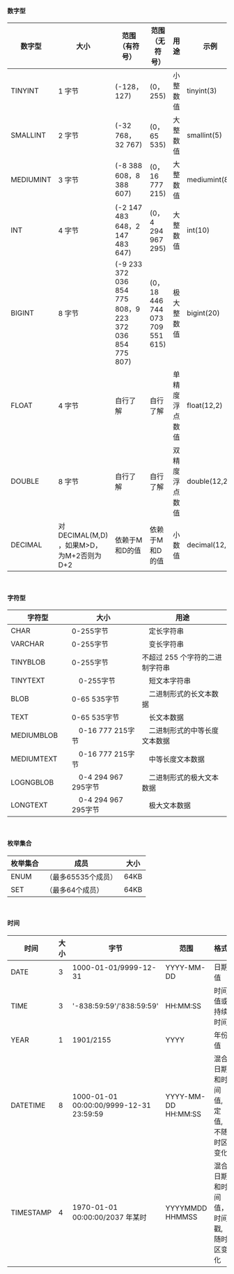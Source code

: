 #### 数字型
|数字型              |大小    |范围（有符号）      |   范围（无符号）                   | 用途 |  示例 |
| ---             | ---    | ---               | ---                            |---   | --- |
|TINYINT          | 1 字节 |      (-128，127)       |  (0，255)                   |小整数值|    tinyint(3)  |
|SMALLINT         | 2 字节 |(-32 768，32 767) |  (0，65 535)                      |大整数值|    smallint(5) |
|MEDIUMINT        | 3 字节 | (-8 388 608，8 388 607)| (0，16 777 215)             |大整数值|   mediumint(8) |
|INT              | 4 字节 |(-2 147 483 648，2 147 483 647) |(0，4 294 967 295)   |大整数值|   int(10)      | 
|BIGINT           | 8 字节 |(-9 233 372 036 854 775 808，9 223 372 036 854 775 807)| (0，18 446 744 073 709 551 615) |极大整数值| bigint(20) |
|FLOAT            | 4 字节 |       自行了解                 |       自行了解        | 单精度 浮点数值 | float(12,2)   |
|DOUBLE           | 8 字节 |       自行了解                 |       自行了解        | 双精度 浮点数值 | double(12,2)  |
|DECIMAL          | 对DECIMAL(M,D) ，如果M>D，为M+2否则为D+2 | 依赖于M和D的值 | 依赖于M和D的值 | 小数值 | decimal(12,2) |
```
    
```
#### 字符型
|字符型              |大小     | 用途 | 
| ---            | ---    | ---              |
|CHAR　| 0-255字节　|　定长字符串　|
|VARCHAR　| 0-255字节　|　变长字符串　|
|TINYBLOB　| 0-255字节　|不超过 255 个字符的二进制字符串　|
|TINYTEXT　|　0-255字节　|　短文本字符串　|
|BLOB　| 0-65 535字节　|　二进制形式的长文本数据　|
|TEXT　| 0-65 535字节　|　长文本数据　|
|MEDIUMBLOB　|　0-16 777 215字节　|　二进制形式的中等长度文本数据　|
|MEDIUMTEXT　|　0-16 777 215字节　|　中等长度文本数据　|
|LOGNGBLOB　|　0-4 294 967 295字节　|　二进制形式的极大文本数据　|
|LONGTEXT　|　0-4 294 967 295字节　|　极大文本数据　|
```
    
```
#### 枚举集合
|枚举集合  | 成员            |大小   |
| ---    |   ---      | ---  |
|ENUM |（最多65535个成员） | 64KB
|SET  |（最多64个成员）    | 64KB
```
    
```

#### 时间
| 时间 | 大小 | 字节 | 范围 | 格式 | 
| ---  | --- | --- | --- | ---  |
| DATE | 3 | 1000-01-01/9999-12-31 | YYYY-MM-DD | 日期值 |
| TIME | 3 | '-838:59:59'/'838:59:59' | HH:MM:SS | 时间值或持续时间 |
| YEAR | 1 | 1901/2155 | YYYY | 年份值 |
| DATETIME | 8 | 1000-01-01 00:00:00/9999-12-31 23:59:59 | YYYY-MM-DD HH:MM:SS | 混合日期和时间值,定值,不随时区变化 |
| TIMESTAMP | 4 | 1970-01-01 00:00:00/2037 年某时 | YYYYMMDD HHMMSS | 混合日期和时间值，时间戳,随时区变化 |
```
    
```